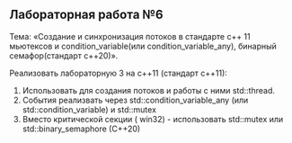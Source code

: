 Лабораторная работа №6
---
Тема: «Создание и синхронизация потоков в стандарте с++ 11 мьютексов и 
condition_variable(или сondition_variable_any), бинарный семафор(стандарт с++20)».

Реализовать лабораторную 3 на с++11 (стандарт с++11):
1. Использовать для создания потоков и работы с ними std::thread.
2. События реализвать через std::condition_variable_any (или std::condition_variable) и std::mutex
3. Вместо критической секции ( win32) - использовать std::mutex или std::binary_semaphore (C++20)
